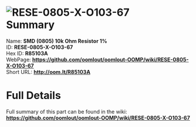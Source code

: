 
![RESE-0805-X-O103-67](https://github.com/oomlout/oomlout-OOMP/blob/master/parts/RESE-0805-X-O103-67/RESE-0805-X-O103-67_420.jpg)   
Summary
=================
  
Name: __SMD (0805) 10k Ohm Resistor 1%__    
ID: __RESE-0805-X-O103-67__   
Hex ID: __R85103A__   
WebPage: __https://github.com/oomlout/oomlout-OOMP/wiki/RESE-0805-X-O103-67__   
Short URL: __http://oom.lt/R85103A__   

Full Details
==========================
Full summary of this part can be found in the wiki:   
__https://github.com/oomlout/oomlout-OOMP/wiki/RESE-0805-X-O103-67__    

